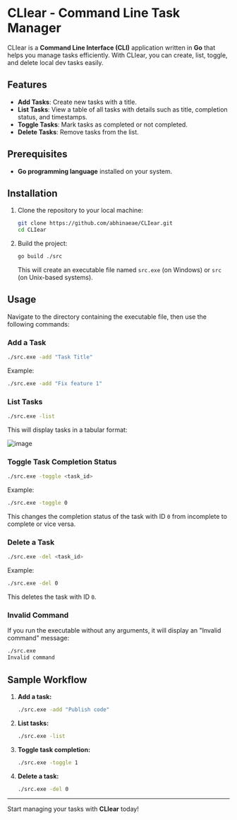 # CLIear - Command Line Task Manager

CLIear is a **Command Line Interface (CLI)** application written in **Go** that helps you manage tasks efficiently. With CLIear, you can create, list, toggle, and delete local dev tasks easily.

## Features
- **Add Tasks**: Create new tasks with a title.
- **List Tasks**: View a table of all tasks with details such as title, completion status, and timestamps.
- **Toggle Tasks**: Mark tasks as completed or not completed.
- **Delete Tasks**: Remove tasks from the list.

## Prerequisites
- **Go programming language** installed on your system.

## Installation
1. Clone the repository to your local machine:
   ```bash
   git clone https://github.com/abhinaeae/CLIear.git
   cd CLIear
   ```
2. Build the project:
   ```bash
   go build ./src
   ```
   This will create an executable file named `src.exe` (on Windows) or `src` (on Unix-based systems).

## Usage
Navigate to the directory containing the executable file, then use the following commands:

### Add a Task
```bash
./src.exe -add "Task Title"
```
Example:
```bash
./src.exe -add "Fix feature 1"
```

### List Tasks
```bash
./src.exe -list
```
This will display tasks in a tabular format:

![image](https://github.com/user-attachments/assets/97e2ab86-ac61-4295-81ec-9c34ae7a7809)


### Toggle Task Completion Status
```bash
./src.exe -toggle <task_id>
```
Example:
```bash
./src.exe -toggle 0
```
This changes the completion status of the task with ID `0` from incomplete to complete or vice versa.

### Delete a Task
```bash
./src.exe -del <task_id>
```
Example:
```bash
./src.exe -del 0
```
This deletes the task with ID `0`.

### Invalid Command
If you run the executable without any arguments, it will display an "Invalid command" message:
```bash
./src.exe
Invalid command
```

## Sample Workflow
1. **Add a task:**
   ```bash
   ./src.exe -add "Publish code"
   ```
2. **List tasks:**
   ```bash
   ./src.exe -list
   ```
3. **Toggle task completion:**
   ```bash
   ./src.exe -toggle 1
   ```
4. **Delete a task:**
   ```bash
   ./src.exe -del 0
   ```
---
Start managing your tasks with **CLIear** today!
